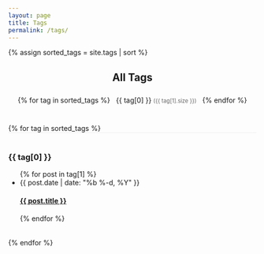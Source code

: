 ```yaml
---
layout: page
title: Tags
permalink: /tags/
---
```


<div class="tags-page">
  {% assign sorted_tags = site.tags | sort %}
  
  <div class="tag-cloud">
    <h2>All Tags</h2>
    {% for tag in sorted_tags %}
      <a href="#{{ tag[0] | slugify }}" class="tag-link" style="font-size: {{ tag[1].size | times: 4 | plus: 80 }}%">
        {{ tag[0] }} <span class="tag-count">({{ tag[1].size }})</span>
      </a>
    {% endfor %}
  </div>

  <div class="tag-list">
    {% for tag in sorted_tags %}
      <div class="tag-section" id="{{ tag[0] | slugify }}">
        <h3>{{ tag[0] }}</h3>
        <ul class="post-list">
          {% for post in tag[1] %}
            <li>
              <span class="post-meta">{{ post.date | date: "%b %-d, %Y" }}</span>
              <h4>
                <a class="post-link" href="{{ post.url | relative_url }}">{{ post.title }}</a>
              </h4>
            </li>
          {% endfor %}
        </ul>
      </div>
    {% endfor %}
  </div>
</div>

<style>
  .tag-cloud {
    margin-bottom: 2rem;
    text-align: center;
  }
  
  .tag-link {
    display: inline-block;
    margin: 0.5rem;
    text-decoration: none;
  }
  
  .tag-count {
    font-size: 0.8em;
    color: #666;
  }
  
  .tag-section {
    margin-bottom: 2rem;
    padding-top: 1rem;
    border-top: 1px solid #eee;
  }
</style>
